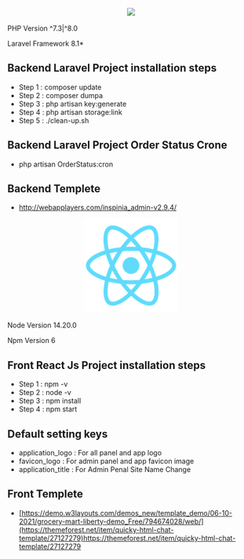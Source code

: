 <p align="center"><img src="https://laravel.com/assets/img/components/logo-laravel.svg"></p>

<p align="center">
	<p>PHP Version ^7.3|^8.0 </p>
	<p>Laravel Framework 8.1* </p>
</p>

## Backend Laravel Project installation steps

- Step 1 : composer update
- Step 2 : composer dumpa
- Step 3 : php artisan key:generate
- Step 4 : php artisan storage:link
- Step 5 : ./clean-up.sh

## Backend Laravel Project Order Status Crone

* php artisan OrderStatus:cron

## Backend Templete

- http://webapplayers.com/inspinia_admin-v2.9.4/

<p align="center"><img src="https://github.com/kkyoni/grocery-mart/blob/main/frontend/public/logo192.png"></p>

<p align="center">
	<p>Node Version 14.20.0 </p>
	<p>Npm Version 6 </p>
</p>

## Front React Js Project installation steps

- Step 1 : npm -v
- Step 2 : node -v
- Step 3 : npm install
- Step 4 : npm start

## Default setting keys

- application_logo : For all panel and app logo
- favicon_logo : For admin panel and app favicon image
- application_title : For Admin Penal Site Name Change

## Front Templete

- [https://demo.w3layouts.com/demos_new/template_demo/06-10-2021/grocery-mart-liberty-demo_Free/794674028/web/](https://themeforest.net/item/quicky-html-chat-template/27127279)https://themeforest.net/item/quicky-html-chat-template/27127279
